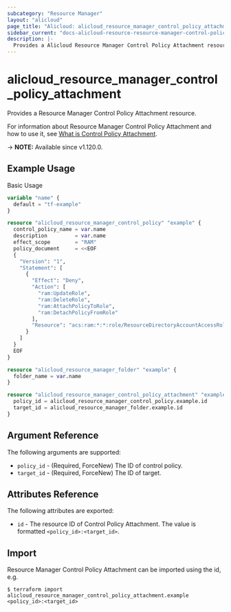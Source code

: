 ```yaml
---
subcategory: "Resource Manager"
layout: "alicloud"
page_title: "Alicloud: alicloud_resource_manager_control_policy_attachment"
sidebar_current: "docs-alicloud-resource-resource-manager-control-policy-attachment"
description: |-
  Provides a Alicloud Resource Manager Control Policy Attachment resource.
---
```


# alicloud_resource_manager_control_policy_attachment

Provides a Resource Manager Control Policy Attachment resource.

For information about Resource Manager Control Policy Attachment and how to use it, see [What is Control Policy Attachment](https://www.alibabacloud.com/help/en/resource-management/latest/api-doc-resourcedirectorymaster-2022-04-19-api-doc-attachcontrolpolicy).

-> **NOTE:** Available since v1.120.0.

## Example Usage

Basic Usage

```terraform
variable "name" {
  default = "tf-example"
}

resource "alicloud_resource_manager_control_policy" "example" {
  control_policy_name = var.name
  description         = var.name
  effect_scope        = "RAM"
  policy_document     = <<EOF
  {
    "Version": "1",
    "Statement": [
      {
        "Effect": "Deny",
        "Action": [
          "ram:UpdateRole",
          "ram:DeleteRole",
          "ram:AttachPolicyToRole",
          "ram:DetachPolicyFromRole"
        ],
        "Resource": "acs:ram:*:*:role/ResourceDirectoryAccountAccessRole"
      }
    ]
  }
  EOF
}

resource "alicloud_resource_manager_folder" "example" {
  folder_name = var.name
}

resource "alicloud_resource_manager_control_policy_attachment" "example" {
  policy_id = alicloud_resource_manager_control_policy.example.id
  target_id = alicloud_resource_manager_folder.example.id
}
```

## Argument Reference

The following arguments are supported:

* `policy_id` - (Required, ForceNew) The ID of control policy.
* `target_id` - (Required, ForceNew) The ID of target.

## Attributes Reference

The following attributes are exported:

* `id` - The resource ID of Control Policy Attachment. The value is formatted `<policy_id>:<target_id>`.

## Import

Resource Manager Control Policy Attachment can be imported using the id, e.g.

```shell
$ terraform import alicloud_resource_manager_control_policy_attachment.example <policy_id>:<target_id>
```
